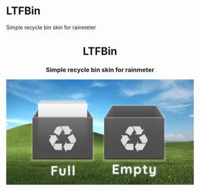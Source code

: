 # LTFBin
Simple recycle bin skin for rainmeter

<h1 align="center">
  LTFBin
</h1>
<h3 align="center">
  Simple recycle bin skin for rainmeter
</h3>
<div align="center">
  <a href="https://latinof.github.io/LTFNewTab/">
    <img src="@Resources/Images/Preview.jpg" width="600px" >
  </a>
</div>

